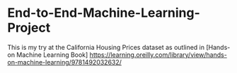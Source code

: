 # End-to-End-Machine-Learning-Project

This is my try at the California Housing Prices dataset as outlined in [Hands-on Machine Learning Book] https://learning.oreilly.com/library/view/hands-on-machine-learning/9781492032632/
